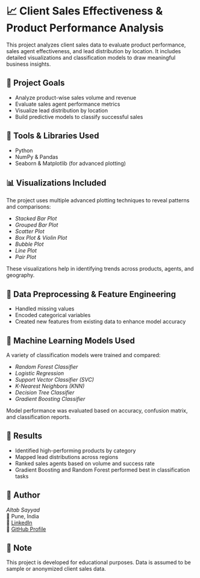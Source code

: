 # 📈 Client Sales Effectiveness & Product Performance Analysis

This project analyzes client sales data to evaluate product performance, sales agent effectiveness, and lead distribution by location. It includes detailed visualizations and classification models to draw meaningful business insights.

## 📌 Project Goals
- Analyze product-wise sales volume and revenue
- Evaluate sales agent performance metrics
- Visualize lead distribution by location
- Build predictive models to classify successful sales

## 🧰 Tools & Libraries Used
- Python  
- NumPy & Pandas  
- Seaborn & Matplotlib (for advanced plotting)

## 📊 Visualizations Included
The project uses multiple advanced plotting techniques to reveal patterns and comparisons:
- *Stacked Bar Plot*
- *Grouped Bar Plot*
- *Scatter Plot*
- *Box Plot & Violin Plot*
- *Bubble Plot*
- *Line Plot*
- *Pair Plot*

These visualizations help in identifying trends across products, agents, and geography.

## 🧹 Data Preprocessing & Feature Engineering
- Handled missing values
- Encoded categorical variables
- Created new features from existing data to enhance model accuracy

## 🤖 Machine Learning Models Used
A variety of classification models were trained and compared:
- *Random Forest Classifier*
- *Logistic Regression*
- *Support Vector Classifier (SVC)*
- *K-Nearest Neighbors (KNN)*
- *Decision Tree Classifier*
- *Gradient Boosting Classifier*

Model performance was evaluated based on accuracy, confusion matrix, and classification reports.

## 📌 Results
- Identified high-performing products by category
- Mapped lead distributions across regions
- Ranked sales agents based on volume and success rate
- Gradient Boosting and Random Forest performed best in classification tasks

## 🙌 Author
*Altab Sayyad*  
📍 Pune, India  
🔗 [LinkedIn](https://www.linkedin.com/in/altab-sayyad-428294290)  
📂 [GitHub Profile](https://github.com/AltafAli04)

## 📢 Note
This project is developed for educational purposes. Data is assumed to be sample or anonymized client sales data.
